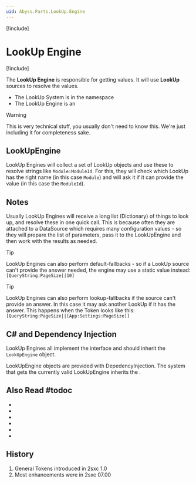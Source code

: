```yaml
---
uid: Abyss.Parts.LookUp.Engine
---
```


[!include[](~/assets/features/look-up-system.md)]

# LookUp Engine

[!include[](~/pages/basics/stack/_shared-float-summary.md)]
<style>.context-box-summary .lookup-engine { visibility: visible; } </style>

The **LookUp Engine** is responsible for getting values. It will use **LookUp** sources to resolve the values.

* The LookUp System is in the [](xref:ToSic.Eav.LookUp) namespace
* The LookUp Engine is an [](xref:ToSic.Eav.LookUp.ILookUpEngine)

> [!WARNING]
> This is very technical stuff, you usually don't need to know this. We're just including it for completeness sake.

## LookUpEngine

LookUp Engines will collect a set of LookUp objects and use these to resolve strings like `Module:ModuleId`. For this, they will check which LookUp has the right name (in this case `Module`) and will ask it if it can provide the value (in this case the `ModuleId`).

## Notes

Usually LookUp Engines will receive a long list (Dictionary) of things to look up, and resolve these in one quick call. This is because often they are attached to a DataSource which requires many configuration values - so they will prepare the list of parameters, pass it to the LookUpEngine and then work with the results as needed.

> [!TIP]
> LookUp Engines can also perform default-fallbacks - so if a LookUp source can't provide the answer needed, the engine may use a static value instead:
> `[QueryString:PageSize||10]`

> [!TIP]
> LookUp Engines can also perform lookup-fallbacks if the source can't provide an answer. In this case it may ask another LookUp if it has the answer. This happens when the Token looks like this:  
> `[QueryString:PageSize||[App:Settings:PageSize]]`


## C# and Dependency Injection

LookUp Engines all implement the [](xref:ToSic.Eav.LookUp.ILookUpEngine) interface and should inherit the `LookUpEngine` object.

LookUpEngine objects are provided with DepedencyInjection. The system that gets the currently valid LookUpEngine inherits the [](xref:ToSic.Eav.LookUp.ILookUpEngineResolver).



## Also Read #todoc

* [](xref:Abyss.Parts.LookUp.Index)
* [](xref:Abyss.Parts.LookUp.Tokens)
* [](xref:NetCode.DataSources.Custom.ConfigurationParse)
* [](xref:ToSic.Eav.LookUp)
* [](xref:ToSic.Sxc.LookUp)
* [](xref:ToSic.Sxc.Dnn.LookUp)


## History

1. General Tokens introduced in 2sxc 1.0
1. Most enhancements were in 2sxc 07.00


